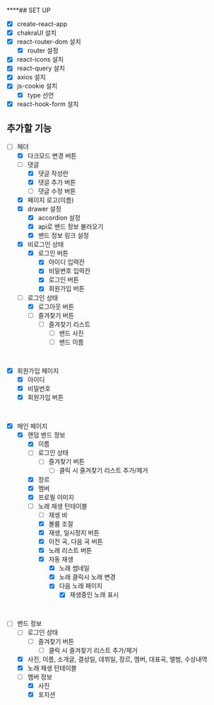 \*\*\*\*## SET UP

- [x] create-react-app
- [x] chakraUI 설치
- [x] react-router-dom 설치
  - [x] router 설정
- [x] react-icons 설치
- [x] react-query 설치
- [x] axios 설치
- [x] js-cookie 설치
  - [x] type 선언
- [x] react-hook-form 설치
      <br>

## 추가할 기능

- [ ] 헤더
  - [x] 다크모드 변경 버튼
  - [ ] 댓글
    - [x] 댓글 작성란
    - [x] 댓글 추가 버튼
    - [ ] 댓글 수정 버튼
  - [x] 페이지 로고(이름)
  - [x] drawer 설정
    - [x] accordion 설정
    - [x] api로 밴드 정보 불러오기
    - [x] 밴드 정보 링크 설정
  - [x] 비로그인 상태
    - [x] 로그인 버튼
      - [x] 아이디 입력칸
      - [x] 비밀번호 입력칸
      - [x] 로그인 버튼
      - [x] 회원가입 버튼
  - [ ] 로그인 상태
    - [x] 로그아웃 버튼
    - [ ] 즐겨찾기 버튼
      - [ ] 즐겨찾기 리스트
        - [ ] 밴드 사진
        - [ ] 밴드 이름

<br>

- [x] 회원가입 페이지
  - [x] 아이디
  - [x] 비밀번호
  - [x] 회원가입 버튼

<br>

- [x] 메인 페이지
  - [x] 랜덤 밴드 정보
    - [x] 이름
    - [ ] 로그인 상태
      - [ ] 즐겨찾기 버튼
        - [ ] 클릭 시 즐겨찾기 리스트 추가/제거
    - [x] 장르
    - [x] 멤버
    - [x] 프로필 이미지
    - [ ] 노래 재생 턴테이블
      - [ ] 재생 바
      - [x] 볼륨 조절
      - [x] 재생, 일시정지 버튼
      - [x] 이전 곡, 다음 곡 버튼
      - [x] 노래 리스트 버튼
      - [x] 자동 재생
        - [x] 노래 썸네일
        - [x] 노래 클릭시 노래 변경
        - [x] 다음 노래 페이지
          - [x] 재생중인 노래 표시

<br>

- [ ] 밴드 정보
  - [ ] 로그인 상태
    - [ ] 즐겨찾기 버튼
      - [ ] 클릭 시 즐겨찾기 리스트 추가/제거
  - [x] 사진, 이름, 소개글, 결성일, 데뷔일, 장르, 멤버, 대표곡, 앨범, 수상내역
  - [x] 노래 재생 턴테이블
  - [ ] 멤버 정보
    - [x] 사진
    - [x] 포지션
